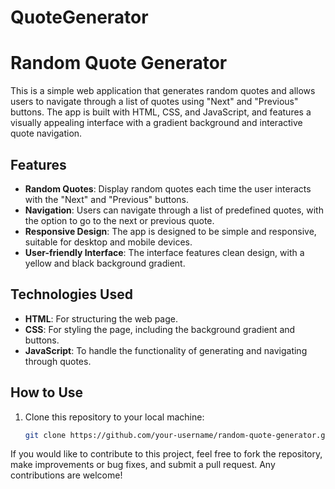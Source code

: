 # QuoteGenerator
# Random Quote Generator

This is a simple web application that generates random quotes and allows users to navigate through a list of quotes using "Next" and "Previous" buttons. The app is built with HTML, CSS, and JavaScript, and features a visually appealing interface with a gradient background and interactive quote navigation.

## Features
- **Random Quotes**: Display random quotes each time the user interacts with the "Next" and "Previous" buttons.
- **Navigation**: Users can navigate through a list of predefined quotes, with the option to go to the next or previous quote.
- **Responsive Design**: The app is designed to be simple and responsive, suitable for desktop and mobile devices.
- **User-friendly Interface**: The interface features clean design, with a yellow and black background gradient.

## Technologies Used
- **HTML**: For structuring the web page.
- **CSS**: For styling the page, including the background gradient and buttons.
- **JavaScript**: To handle the functionality of generating and navigating through quotes.

## How to Use
1. Clone this repository to your local machine:
   ```bash
   git clone https://github.com/your-username/random-quote-generator.git

If you would like to contribute to this project, feel free to fork the repository, make improvements or bug fixes, and submit a pull request. Any contributions are welcome!
